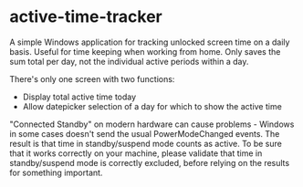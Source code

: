# active-time-tracker
A simple Windows application for tracking unlocked screen time on a daily basis. Useful for time keeping when working from home. Only saves the sum total per day, not the individual active periods within a day.

There's only one screen with two functions:
- Display total active time today
- Allow datepicker selection of a day for which to show the active time

"Connected Standby" on modern hardware can cause problems - Windows in some cases doesn't send the usual PowerModeChanged events. The result is that time in standby/suspend mode counts as active. To be sure that it works correctly on your machine, please validate that time in standby/suspend mode is correctly excluded, before relying on the results for something important.
